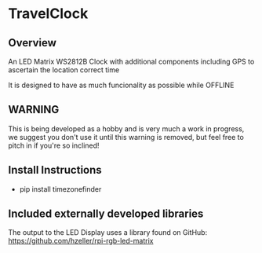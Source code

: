 
# TravelClock

## Overview

An LED Matrix WS2812B Clock with additional components including GPS to ascertain the location correct time

It is designed to have as much funcionality as possible while OFFLINE

## WARNING

This is being developed as a hobby and is very much a work in progress, we suggest you don't use it until this warning is removed, but feel free to pitch in if you're so inclined!

## Install Instructions

* pip install timezonefinder

## Included externally developed libraries

The output to the LED Display uses a library found on GitHub: https://github.com/hzeller/rpi-rgb-led-matrix
